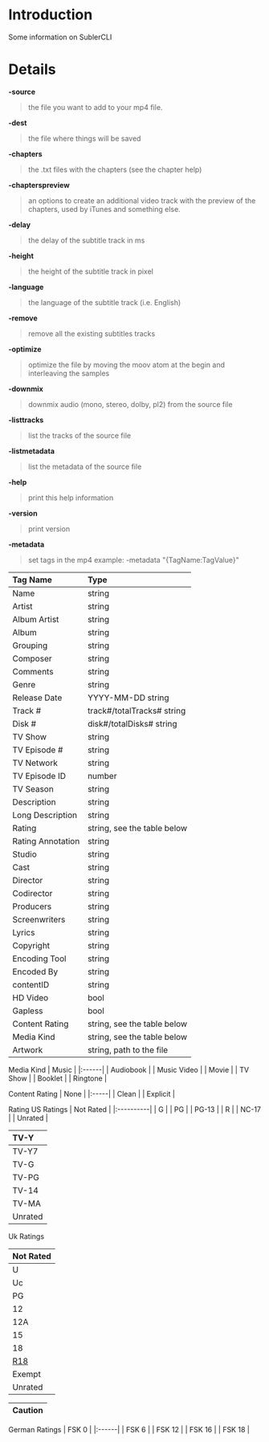 # Introduction #

Some information on SublerCLI

# Details #

**-source**

> the file you want to add to your mp4 file.

**-dest**

> the file where things will be saved

**-chapters**

> the .txt files with the chapters (see the chapter help)

**-chapterspreview**

> an options to create an additional video track with the preview of the chapters, used by iTunes and something else.

**-delay**

> the delay of the subtitle track in ms

**-height**

> the height of the subtitle track in pixel

**-language**

> the language of the subtitle track (i.e. English)

**-remove**

> remove all the existing subtitles tracks

**-optimize**

> optimize the file by moving the moov atom at the begin and interleaving the samples

**-downmix**

> downmix audio (mono, stereo, dolby, pl2)  from the source file

**-listtracks**

> list the tracks of the source file

**-listmetadata**

> list the metadata of the source file

**-help**

> print this help information

**-version**

> print version

**-metadata**

> set tags in the mp4
> example: -metadata "{TagName:TagValue}"

| Tag Name | Type |
|:---------|:-----|
| Name | string |
| Artist | string |
| Album Artist | string |
| Album | string |
| Grouping | string |
| Composer | string |
| Comments | string |
| Genre | string |
| Release Date | YYYY-MM-DD string |
| Track # | track#/totalTracks# string |
| Disk # | disk#/totalDisks# string |
| TV Show | string |
| TV Episode # | string |
| TV Network | string |
| TV Episode ID | number |
| TV Season | string |
| Description | string |
| Long Description | string |
| Rating | string, see the table below |
| Rating Annotation | string |
| Studio | string |
| Cast | string |
| Director | string |
| Codirector | string |
| Producers | string |
| Screenwriters | string |
| Lyrics | string |
| Copyright | string |
| Encoding Tool | string |
| Encoded By | string |
| contentID | string |
| HD Video | bool |
| Gapless | bool |
| Content Rating | string, see the table below |
| Media Kind | string, see the table below |
| Artwork | string, path to the file |

Media Kind
| Music |
|:------|
| Audiobook |
| Music Video |
| Movie |
| TV Show |
| Booklet |
| Ringtone |

Content Rating
| None |
|:-----|
| Clean |
| Explicit |

Rating
US Ratings
| Not Rated |
|:----------|
| G |
| PG |
| PG-13 |
| R |
| NC-17 |
| Unrated |

| TV-Y |
|:-----|
| TV-Y7 |
| TV-G |
| TV-PG |
| TV-14 |
| TV-MA |
| Unrated |

Uk Ratings

| Not Rated |
|:----------|
| U |
| Uc |
| PG |
| 12 |
| 12A |
| 15 |
| 18 |
| [R18](https://code.google.com/p/subler/source/detail?r=18) |
| Exempt |
| Unrated |

| Caution |
|:--------|

German Ratings
| FSK 0 |
|:------|
| FSK 6 |
| FSK 12 |
| FSK 16 |
| FSK 18 |